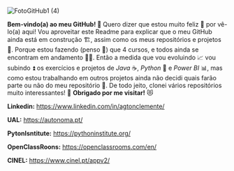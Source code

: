 ![FotoGitHub1 (4)](https://user-images.githubusercontent.com/82783144/121916785-60ba2880-cd2c-11eb-9e28-a30c583326c0.jpg)

**Bem-vindo(a) ao meu GitHub! 🤗** Quero dizer que estou muito feliz 🥳 por vê-lo(a) aqui! Vou aproveitar este Readme para explicar que o meu GitHub ainda está em construção 🏗️, assim como os meus repositórios e projetos 📂. Porque estou fazendo (penso 🤔) que 4 cursos, e todos ainda se encontram em andamento 🚶‍♂️. Então a medida que vou evoluindo 📈 vou subindo ⏫ os exercícios e projetos de *Java* ☕, *Python* 🐍 e *Power BI* 📊, mas como estou trabalhando em outros projetos ainda não decidi quais farão parte ou não do meu repositório 🤔. De todo jeito, clonei vários repositórios muito interessantes! 👀
**Obrigado por me visitar!** 😻

**Linkedin:** https://www.linkedin.com/in/agtonclemente/

**UAL:** https://autonoma.pt/

**PytonIsntitute:** https://pythoninstitute.org/

**OpenClassRoons:** https://openclassrooms.com/en/

**CINEL:** https://www.cinel.pt/appv2/
